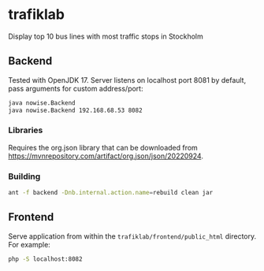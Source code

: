 # trafiklab

Display top 10 bus lines with most traffic stops in Stockholm

## Backend

Tested with OpenJDK 17. Server listens on localhost port 8081 by default, pass arguments for custom address/port:

```bash
java nowise.Backend
java nowise.Backend 192.168.68.53 8082
```

### Libraries

Requires the org.json library that can be downloaded from https://mvnrepository.com/artifact/org.json/json/20220924.

### Building

```bash
ant -f backend -Dnb.internal.action.name=rebuild clean jar
```

## Frontend

Serve application from within the `trafiklab/frontend/public_html`
directory. For example:

```bash
php -S localhost:8082
```
